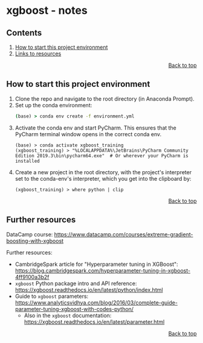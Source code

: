 <!-- To view this file rendered, try opening VSCode and clicking to open the "Preview" pane -->
# xgboost - notes

## Contents
<!-- This contents is kept up to date *manually* -->
1. [How to start this project environment](#How-to-start-this-project-environment)
1. [Links to resources](#Further-resources)

<div align="right"><a href="#contents">Back to top</a></div>

## How to start this project environment
1. Clone the repo and navigate to the root directory (in Anaconda Prompt).
1. Set up the conda environment:
    ```cmd
    (base) > conda env create -f environment.yml
    ```
1. Activate the conda env and start PyCharm. This ensures that the PyCharm terminal window opens in the correct conda env.
    ```
    (base) > conda activate xgboost_training
    (xgboost_training) > "%LOCALAPPDATA%\JetBrains\PyCharm Community Edition 2019.3\bin\pycharm64.exe"  # Or wherever your PyCharm is installed
    ```
1. Create a new project in the root directory, with the project's interpreter set to the conda-env's interpreter, which you get into the clipboard by:
    ```
    (xgboost_training) > where python | clip
    ```
<div align="right"><a href="#contents">Back to top</a></div>

## Further resources
DataCamp course: <https://www.datacamp.com/courses/extreme-gradient-boosting-with-xgboost>

Further resources:
- CambridgeSpark article for "Hyperparameter tuning in XGBoost": <https://blog.cambridgespark.com/hyperparameter-tuning-in-xgboost-4ff9100a3b2f>
- `xgboost` Python package intro and API reference: <https://xgboost.readthedocs.io/en/latest/python/index.html>
- Guide to `xgboost` parameters: <https://www.analyticsvidhya.com/blog/2016/03/complete-guide-parameter-tuning-xgboost-with-codes-python/>
    - Also in the `xgboost` documentation: <https://xgboost.readthedocs.io/en/latest/parameter.html>

<div align="right"><a href="#contents">Back to top</a></div>
